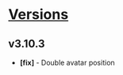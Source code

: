 # [Versions](https://github.com/Tracktor/design-system/releases)

## v3.10.3
- **[fix]** - Double avatar position
